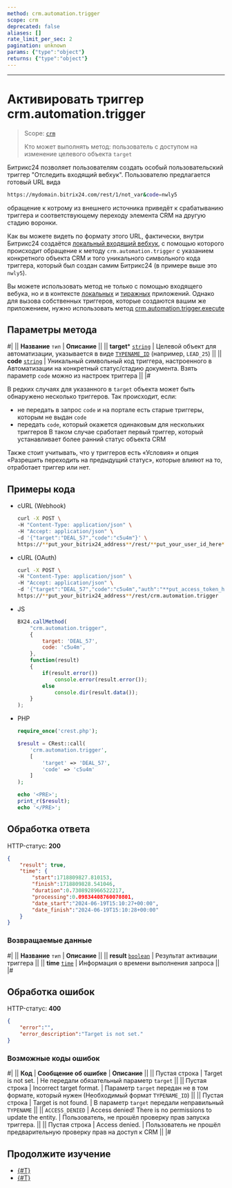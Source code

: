 ```yaml
---
method: crm.automation.trigger
scope: crm
deprecated: false
aliases: []
rate_limit_per_sec: 2
pagination: unknown
params: {"type":"object"}
returns: {"type":"object"}
---
```



---

# Активировать триггер crm.automation.trigger

> Scope: [`crm`](../../scopes/permissions.md)
>
> Кто может выполнять метод: пользователь с доступом на изменение целевого объекта `target` 

Битрикс24 позволяет пользователям создать особый пользовательский триггер "Отследить входящий вебхук". Пользователю предлагается готовый URL вида 

```bash
https://mydomain.bitrix24.com/rest/1/not_var&code=nwly5
```

обращение к котрому из внешнего источника приведёт к срабатыванию триггера и соответствующему переходу элемента CRM на другую стадию воронки.

Как вы можете видеть по формату этого URL, фактически, внутри Битрикс24 создаётся [локальный входящий вебхук](../../../local-integrations/local-webhooks.md), с помощью которого происходит обращение к методу `crm.automation.trigger` с указанием конкретного объекта CRM и того уникального символьного кода триггера, который был создан самим Битрикс24 (в примере выше это `nwly5`).

Вы можете использовать метод не только с помощью входящего вебука, но и в контексте [локальных](../../../local-integrations/local-apps.md) и [тиражных](../../../market/index.md) приложений. Однако для вызова собственных триггеров, которые создаются вашим же приложением, нужно использовать метод [crm.automation.trigger.execute](./triggers/crm-automation-trigger-execute.md)

## Параметры метода



#|
|| **Название**
`тип` | **Описание** ||
|| **target***
[`string`](../../data-types.md) | Целевой объект для автоматизации, указывается в виде [`TYPENAME_ID`](../../data-types.md#object_type) (например, `LEAD_25`)
||
|| **code**
[`string`](../../data-types.md) | Уникальный символьный код триггера, настроенного в Автоматизации на конкретный статус/стадию документа. Взять параметр `code` можно из настроек триггера ||
|#



В редких случаях для указанного в `target` объекта может быть обнаружено несколько триггеров. Так происходит, если:

- не передать в запрос `code` и на портале есть старые триггеры, которым не выдан `code`
- передать `code`, который окажется одинаковым для нескольких триггеров
В таком случае сработает первый триггер, который устанавливает более ранний статус объекта CRM

Также стоит учитывать, что у триггеров есть «Условия» и опция «Разрешить переходить на предыдущий статус», которые влияют на то, отработает триггер или нет.



## Примеры кода





- cURL (Webhook)

    ```bash
    curl -X POST \
    -H "Content-Type: application/json" \
    -H "Accept: application/json" \
    -d '{"target":"DEAL_57","code":"c5u4m"}' \
    https://**put_your_bitrix24_address**/rest/**put_your_user_id_here**/**put_your_webhook_here**/crm.automation.trigger
    ```

- cURL (OAuth)

    ```bash
    curl -X POST \
    -H "Content-Type: application/json" \
    -H "Accept: application/json" \
    -d '{"target":"DEAL_57","code":"c5u4m","auth":"**put_access_token_here**"}' \
    https://**put_your_bitrix24_address**/rest/crm.automation.trigger
    ```

- JS

    ```js
    BX24.callMethod(
        "crm.automation.trigger",
        {
            target: 'DEAL_57',
            code: 'c5u4m',
        },
        function(result) 
        {
            if(result.error())
                console.error(result.error());
            else
                console.dir(result.data());
        }
    );
    ```

- PHP

    ```php
    require_once('crest.php');

    $result = CRest::call(
        'crm.automation.trigger',
        [
            'target' => 'DEAL_57',
            'code' => 'c5u4m'
        ]
    );

    echo '<PRE>';
    print_r($result);
    echo '</PRE>';
    ```



## Обработка ответа

HTTP-статус: **200**

```json
{
    "result": true,
    "time": {
        "start":1718809827.810153,
        "finish":1718809828.541046,
        "duration":0.7308928966522217,
        "processing":0.09834408760070801,
        "date_start":"2024-06-19T15:10:27+00:00",
        "date_finish":"2024-06-19T15:10:28+00:00"
    }
}
```

### Возвращаемые данные

#|
|| **Название**
`тип` | **Описание** ||
|| **result**
[`boolean`](../../data-types.md) | Результат активации триггера ||
|| **time**
[`time`](../../data-types.md) | Информация о времени выполнения запроса ||
|#

## Обработка ошибок

HTTP-статус: **400**

```json
{
    "error":"",
    "error_description":"Target is not set."
}
```



### Возможные коды ошибок

#|
|| **Код** | **Cообщение об ошибке** | **Описание** ||
|| Пустая строка | Target is not set. | Не передали обязательный параметр `target` ||
|| Пустая строка | Incorrect target format. | Параметр `target` передан не в том формате, который нужен (Необходимый формат `TYPENAME_ID`) ||
|| Пустая строка | Target is not found. | В параметр `target` передали неправильный `TYPENAME` ||
|| `ACCESS_DENIED` | Access denied! There is no permissions to update the entity. | Пользователь, не прошёл проверку прав запуска триггера.  ||
|| Пустая строка | Access denied. | Пользователь не прошёл предварительную проверку прав на доступ к CRM ||
|#



## Продолжите изучение 

- [{#T}](./index.md)
- [{#T}](./triggers/index.md)
